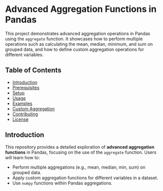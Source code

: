 # Advanced Aggregation Functions in Pandas

This project demonstrates advanced aggregation operations in Pandas using the `aggregate` function. It showcases how to perform multiple operations such as calculating the mean, median, minimum, and sum on grouped data, and how to define custom aggregation operations for different variables.

## Table of Contents
- [Introduction](#introduction)
- [Prerequisites](#prerequisites)
- [Setup](#setup)
- [Usage](#usage)
- [Examples](#examples)
- [Custom Aggregation](#custom-aggregation)
- [Contributing](#contributing)
- [License](#license)

## Introduction
This repository provides a detailed exploration of **advanced aggregation functions** in Pandas, focusing on the use of the `aggregate` function. Users will learn how to:
- Perform multiple aggregations (e.g., mean, median, min, sum) on grouped data.
- Apply custom aggregation functions for different variables in a dataset.
- Use `numpy` functions within Pandas aggregations.
